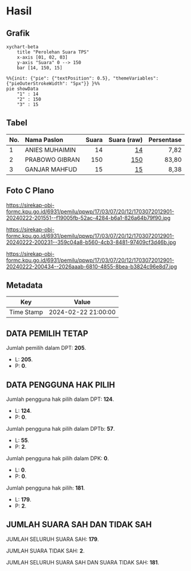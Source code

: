 # Hasil

## Grafik

```mermaid
xychart-beta
    title "Perolehan Suara TPS"
    x-axis [01, 02, 03]
    y-axis "Suara" 0 --> 150
    bar [14, 150, 15]
```

```mermaid
%%{init: {"pie": {"textPosition": 0.5}, "themeVariables": {"pieOuterStrokeWidth": "5px"}} }%%
pie showData
    "1" : 14
    "2" : 150
    "3" : 15
```

## Tabel

| No. | Nama Paslon    | Suara | Suara (raw) | Persentase |
|:--- |:-------------- | -----:| -----------:| ----------:|
| 1   | ANIES MUHAIMIN | 14    | [14][p-1]   | 7,82       |
| 2   | PRABOWO GIBRAN | 150   | [150][p-2]  | 83,80      |
| 3   | GANJAR MAHFUD  | 15    | [15][p-3]   | 8,38       |


[p-1]: https://github.com/gigit-pemilu/pemilu-2024-17-bengkulu/blob/main/pilpres/hitung-suara/sub/17-bengkulu/sub/03-bengkulu-utara/sub/07-kota-arga-makmur/sub/2012-gunung-agung/sub/901-tps/sub/paslon-1.txt
[p-2]: https://github.com/gigit-pemilu/pemilu-2024-17-bengkulu/blob/main/pilpres/hitung-suara/sub/17-bengkulu/sub/03-bengkulu-utara/sub/07-kota-arga-makmur/sub/2012-gunung-agung/sub/901-tps/sub/paslon-2.txt
[p-3]: https://github.com/gigit-pemilu/pemilu-2024-17-bengkulu/blob/main/pilpres/hitung-suara/sub/17-bengkulu/sub/03-bengkulu-utara/sub/07-kota-arga-makmur/sub/2012-gunung-agung/sub/901-tps/sub/paslon-3.txt

## Foto C Plano

https://sirekap-obj-formc.kpu.go.id/6931/pemilu/ppwp/17/03/07/20/12/1703072012901-20240222-201551--f19005fb-52ac-4284-b6a1-826a64b79f90.jpg

https://sirekap-obj-formc.kpu.go.id/6931/pemilu/ppwp/17/03/07/20/12/1703072012901-20240222-200231--359c04a8-b560-4cb3-8481-97409cf3d46b.jpg

https://sirekap-obj-formc.kpu.go.id/6931/pemilu/ppwp/17/03/07/20/12/1703072012901-20240222-200434--2026aaab-6810-4855-8bea-b3824c96e8d7.jpg


## Metadata

| Key        | Value               |
| ---------- | ------------------- |
| Time Stamp | 2024-02-22 21:00:00 |


## DATA PEMILIH TETAP

Jumlah pemilih dalam DPT: **205**.
 * L: **205**.
 * P: **0**.

## DATA PENGGUNA HAK PILIH

Jumlah pengguna hak pilih dalam DPT: **124**.
 * L: **124**.
 * P: **0**.

Jumlah pengguna hak pilih dalam DPTb: **57**.
 * L: **55**.
 * P: **2**.

Jumlah pengguna hak pilih dalam DPK: **0**.
 * L: **0**.
 * P: **0**.

Jumlah pengguna hak pilih: **181**.
 * L: **179**.
 * P: **2**.

## JUMLAH SUARA SAH DAN TIDAK SAH

JUMLAH SELURUH SUARA SAH: **179**.

JUMLAH SUARA TIDAK SAH: **2**.

JUMLAH SELURUH SUARA SAH DAN SUARA TIDAK SAH: **181**.


